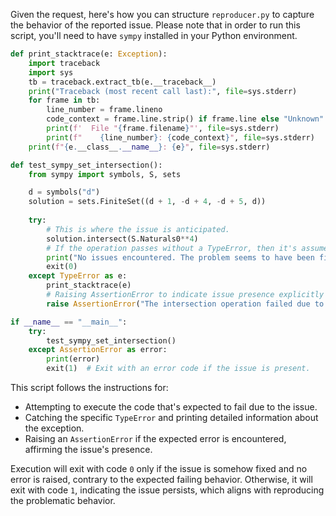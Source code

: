 Given the request, here's how you can structure `reproducer.py` to capture the behavior of the reported issue. Please note that in order to run this script, you'll need to have `sympy` installed in your Python environment.

```python
def print_stacktrace(e: Exception):
    import traceback
    import sys
    tb = traceback.extract_tb(e.__traceback__)
    print("Traceback (most recent call last):", file=sys.stderr)
    for frame in tb:
        line_number = frame.lineno
        code_context = frame.line.strip() if frame.line else "Unknown"
        print(f'  File "{frame.filename}"', file=sys.stderr)
        print(f"    {line_number}: {code_context}", file=sys.stderr)
    print(f"{e.__class__.__name__}: {e}", file=sys.stderr)

def test_sympy_set_intersection():
    from sympy import symbols, S, sets

    d = symbols("d")
    solution = sets.FiniteSet((d + 1, -d + 4, -d + 5, d))
    
    try:
        # This is where the issue is anticipated.
        solution.intersect(S.Naturals0**4)
        # If the operation passes without a TypeError, then it's assumed to be fixed.
        print("No issues encountered. The problem seems to have been fixed.")
        exit(0)
    except TypeError as e:
        print_stacktrace(e)
        # Raising AssertionError to indicate issue presence explicitly if TypeError is caught.
        raise AssertionError("The intersection operation failed due to a TypeError.") from e

if __name__ == "__main__":
    try:
        test_sympy_set_intersection()
    except AssertionError as error:
        print(error)
        exit(1)  # Exit with an error code if the issue is present.
```

This script follows the instructions for:

- Attempting to execute the code that's expected to fail due to the issue.
- Catching the specific `TypeError` and printing detailed information about the exception.
- Raising an `AssertionError` if the expected error is encountered, affirming the issue's presence.

Execution will exit with code `0` only if the issue is somehow fixed and no error is raised, contrary to the expected failing behavior. Otherwise, it will exit with code `1`, indicating the issue persists, which aligns with reproducing the problematic behavior.